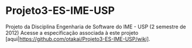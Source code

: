 Projeto3-ES-IME-USP
===================

Projeto da Disciplina Engenharia de Software do IME - USP (2 semestre de 2012)
Acesse a especificação associada à este projeto [aqui|https://github.com/otakai/Projeto3-ES-IME-USP/wiki].